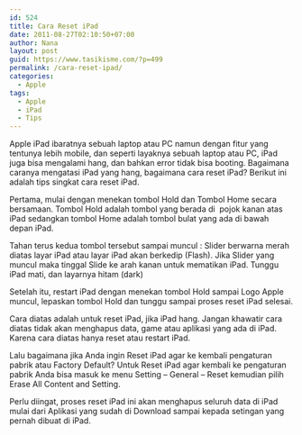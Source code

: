 ```yaml
---
id: 524
title: Cara Reset iPad
date: 2011-08-27T02:10:50+07:00
author: Nana
layout: post
guid: https://www.tasikisme.com/?p=499
permalink: /cara-reset-ipad/
categories:
  - Apple
tags:
  - Apple
  - iPad
  - Tips
---
```

Apple iPad ibaratnya sebuah laptop atau PC namun dengan fitur yang tentunya lebih mobile, dan seperti layaknya sebuah laptop atau PC, iPad juga bisa mengalami hang, dan bahkan error tidak bisa booting. Bagaimana caranya mengatasi iPad yang hang, bagaimana cara reset iPad? Berikut ini adalah tips singkat cara reset iPad.

Pertama, mulai dengan menekan tombol Hold dan Tombol Home secara bersamaan. Tombol Hold adalah tombol yang berada di  pojok kanan atas iPad sedangkan tombol Home adalah tombol bulat yang ada di bawah depan iPad.

Tahan terus kedua tombol tersebut sampai muncul : Slider berwarna merah diatas layar iPad atau layar iPad akan berkedip (Flash). Jika Slider yang muncul maka tinggal Slide ke arah kanan untuk mematikan iPad. Tunggu iPad mati, dan layarnya hitam (dark)

Setelah itu, restart iPad dengan menekan tombol Hold sampai Logo Apple muncul, lepaskan tombol Hold dan tunggu sampai proses reset iPad selesai.

Cara diatas adalah untuk reset iPad, jika iPad hang. Jangan khawatir cara diatas tidak akan menghapus data, game atau aplikasi yang ada di iPad. Karena cara diatas hanya reset atau restart iPad.

Lalu bagaimana jika Anda ingin Reset iPad agar ke kembali pengaturan pabrik atau Factory Default? Untuk Reset iPad agar kembali ke pengaturan pabrik Anda bisa masuk ke menu Setting &#8211; General &#8211; Reset kemudian pilih Erase All Content and Setting.

Perlu diingat, proses reset iPad ini akan menghapus seluruh data di iPad mulai dari Aplikasi yang sudah di Download sampai kepada setingan yang pernah dibuat di iPad.